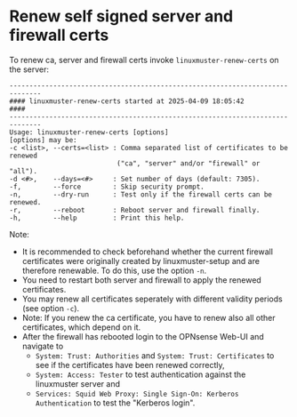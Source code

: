 # Renew self signed server and firewall certs

To renew ca, server and firewall certs invoke `linuxmuster-renew-certs` on the server:
  ```
------------------------------------------------------------------------------
#### linuxmuster-renew-certs started at 2025-04-09 18:05:42               ####
------------------------------------------------------------------------------
Usage: linuxmuster-renew-certs [options]
 [options] may be:
 -c <list>, --certs=<list> : Comma separated list of certificates to be renewed
                             ("ca", "server" and/or "firewall" or "all").
 -d <#>,    --days=<#>     : Set number of days (default: 7305).
 -f,        --force        : Skip security prompt.
 -n,        --dry-run      : Test only if the firewall certs can be renewed.
 -r,        --reboot       : Reboot server and firewall finally.
 -h,        --help         : Print this help.
  ```

Note:
- It is recommended to check beforehand whether the current firewall certificates were originally created by linuxmuster-setup and are therefore renewable. To do this, use the option `-n`.
- You need to restart both server and firewall to apply the renewed certificates.
- You may renew all certificates seperately with different validity periods (see option `-c`).
- Note: If you renew the ca certificate, you have to renew also all other certificates, which depend on it.
- After the firewall has rebooted login to the OPNsense Web-UI and navigate to
  - `System: Trust: Authorities` and `System: Trust: Certificates` to see if the certificates have been renewed correctly,
  - `System: Access: Tester` to test authentication against the linuxmuster server and
  - `Services: Squid Web Proxy: Single Sign-On: Kerberos Authentication` to test the "Kerberos login".
